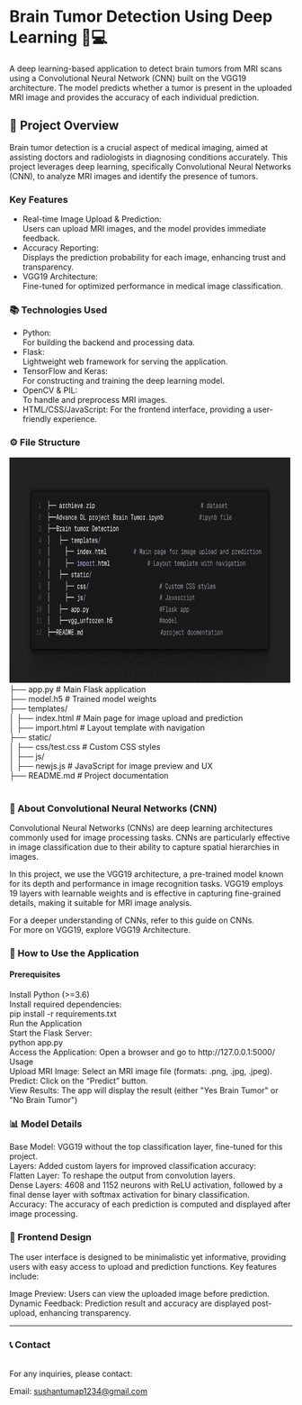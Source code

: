 # Brain Tumor Detection Using Deep Learning 🧠💻

A deep learning-based application to detect brain tumors from MRI scans using a Convolutional Neural Network (CNN) built on the VGG19 architecture. The model predicts whether a tumor is present in the uploaded MRI image and provides the accuracy of each individual prediction.

<h2>🌟 Project Overview</h2>
Brain tumor detection is a crucial aspect of medical imaging, aimed at assisting doctors and radiologists in diagnosing conditions accurately. This project leverages deep learning, specifically Convolutional Neural Networks (CNN), to analyze MRI images and identify the presence of tumors.

<h3>Key Features</h3>
<ul>
 <li>Real-time Image Upload & Prediction:<br>
  Users can upload MRI images, and the model provides immediate feedback.
 </li>
 <li>Accuracy Reporting:<br>
  Displays the prediction probability for each image, enhancing trust and transparency.
 </li>
 <li>
  VGG19 Architecture: <br>
  Fine-tuned for optimized performance in medical image classification.
 </li>
</ul>

<h3>📚 Technologies Used</h3>
<ul>  
<li> Python: <br> For building the backend and processing data.</li>
<li>  Flask:<br> Lightweight web framework for serving the application.</li>
<li> TensorFlow and Keras:<br> For constructing and training the deep learning model.</li>
<li> OpenCV & PIL:<br> To handle and preprocess MRI images.</li>
 <li> HTML/CSS/JavaScript: For the frontend interface, providing a user-friendly experience.</li>
</ul>

<h3>⚙️ File Structure</h3>
<img src="https://github.com/Sushant2253/Brain-Tumor-Detection/blob/main/folder_structure.png" alt="Project Logo" width="500" height="400">

<br>
├── app.py                 # Main Flask application<br>
├── model.h5               # Trained model weights<br>
├── templates/<br>
│   ├── index.html         # Main page for image upload and prediction<br>
│   ├── import.html        # Layout template with navigation<br>
├── static/<br>
│   ├── css/test.css       # Custom CSS styles<br>
│   ├── js/<br>
│       ├── newjs.js       # JavaScript for image preview and UX<br>
├── README.md              # Project documentation<br>
<br>
<h3>🧠 About Convolutional Neural Networks (CNN)</h3>
<p>Convolutional Neural Networks (CNNs) are deep learning architectures commonly used for image processing tasks. CNNs are particularly effective in image classification due to their ability to capture spatial hierarchies in images.</p>

<p>In this project, we use the VGG19 architecture, a pre-trained model known for its depth and performance in image recognition tasks. VGG19 employs 19 layers with learnable weights and is effective in capturing fine-grained details, making it suitable for MRI image analysis.</p>

For a deeper understanding of CNNs, refer to this guide on CNNs.<br>
For more on VGG19, explore VGG19 Architecture.<br>

<h3>🚀 How to Use the Application</h3>
<h4>Prerequisites</h4>
Install Python (>=3.6)<br>
Install required dependencies:<br>
pip install -r requirements.txt<br>
Run the Application<br>
Start the Flask Server:<br>
python app.py<br>
Access the Application: Open a browser and go to http://127.0.0.1:5000/<br>
Usage<br>
Upload MRI Image: Select an MRI image file (formats: .png, .jpg, .jpeg).<br>
Predict: Click on the “Predict” button.<br>
View Results: The app will display the result (either "Yes Brain Tumor" or "No Brain Tumor") <br>
 
<h3>📊 Model Details</h3>
Base Model: VGG19 without the top classification layer, fine-tuned for this project.<br>
Layers: Added custom layers for improved classification accuracy:<br>
Flatten Layer: To reshape the output from convolution layers.<br>
Dense Layers: 4608 and 1152 neurons with ReLU activation, followed by a final dense layer with softmax activation for binary classification.<br>
Accuracy: The accuracy of each prediction is computed and displayed after image processing.<br>

<h3>🎨 Frontend Design</h3>
The user interface is designed to be minimalistic yet informative, providing users with easy access to upload and prediction functions. Key features include:<br>

Image Preview: Users can view the uploaded image before prediction.<br>
Dynamic Feedback: Prediction result and accuracy are displayed post-upload, enhancing transparency.<br>
<hr>
<h3>📞 Contact</h3><br>
For any inquiries, please contact:<br>

Email: sushantumap1234@gmail.com<br>
